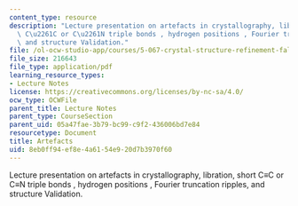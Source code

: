 ```yaml
---
content_type: resource
description: "Lecture presentation on artefacts in crystallography, libration, short\
  \ C\u2261C or C\u2261N triple bonds , hydrogen positions , Fourier truncation ripples,\
  \ and structure Validation."
file: /ol-ocw-studio-app/courses/5-067-crystal-structure-refinement-fall-2009/8eb0ff94ef8e4a6154e920d7b3970f60_MIT5_067F09_lec6_artefact.pdf
file_size: 216643
file_type: application/pdf
learning_resource_types:
- Lecture Notes
license: https://creativecommons.org/licenses/by-nc-sa/4.0/
ocw_type: OCWFile
parent_title: Lecture Notes
parent_type: CourseSection
parent_uid: 05a47fae-3b79-bc99-c9f2-436006bd7e84
resourcetype: Document
title: Artefacts
uid: 8eb0ff94-ef8e-4a61-54e9-20d7b3970f60
---
```

Lecture presentation on artefacts in crystallography, libration, short C≡C or C≡N triple bonds , hydrogen positions , Fourier truncation ripples, and structure Validation.